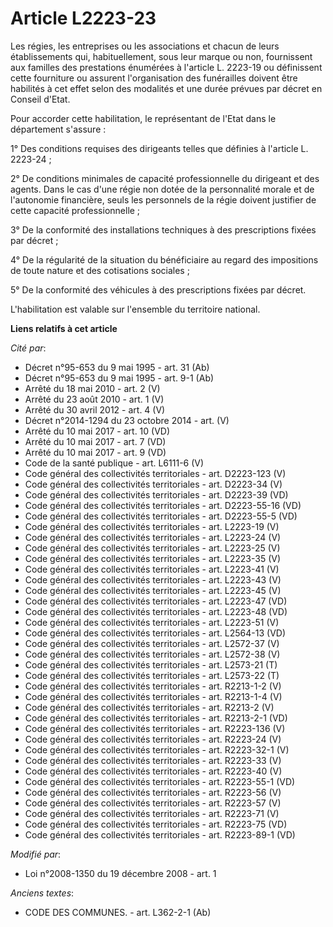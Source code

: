 # Article L2223-23

Les régies, les entreprises ou les associations et chacun de leurs établissements qui, habituellement, sous leur marque ou
non, fournissent aux familles des prestations énumérées à l'article L. 2223-19 ou définissent cette fourniture ou assurent
l'organisation des funérailles doivent être habilités à cet effet selon des modalités et une durée prévues par décret en
Conseil d'Etat. 

Pour accorder cette habilitation, le représentant de l'Etat dans le département s'assure : 

1° Des conditions requises des dirigeants telles que définies à l'article L. 2223-24 ; 

2° De conditions minimales de capacité professionnelle du dirigeant et des agents. Dans le cas d'une régie non dotée de la
personnalité morale et de l'autonomie financière, seuls les personnels de la régie doivent justifier de cette capacité
professionnelle ; 

3° De la conformité des installations techniques à des prescriptions fixées par décret ; 

4° De la régularité de la situation du bénéficiaire au regard des impositions de toute nature et des cotisations sociales ; 

5° De la conformité des véhicules à des prescriptions fixées par décret.

L'habilitation est valable sur l'ensemble du territoire national.

**Liens relatifs à cet article**

_Cité par_:

  - Décret n°95-653 du 9 mai 1995 - art. 31 (Ab)
  - Décret n°95-653 du 9 mai 1995 - art. 9-1 (Ab)
  - Arrêté du 18 mai 2010 - art. 2 (V)
  - Arrêté du 23 août 2010 - art. 1 (V)
  - Arrêté du 30 avril 2012 - art. 4 (V)
  - Décret n°2014-1294 du 23 octobre 2014 - art. (V)
  - Arrêté du 10 mai 2017 - art. 10 (VD)
  - Arrêté du 10 mai 2017 - art. 7 (VD)
  - Arrêté du 10 mai 2017 - art. 9 (VD)
  - Code de la santé publique - art. L6111-6 (V)
  - Code général des collectivités territoriales - art. D2223-123 (V)
  - Code général des collectivités territoriales - art. D2223-34 (V)
  - Code général des collectivités territoriales - art. D2223-39 (VD)
  - Code général des collectivités territoriales - art. D2223-55-16 (VD)
  - Code général des collectivités territoriales - art. D2223-55-5 (VD)
  - Code général des collectivités territoriales - art. L2223-19 (V)
  - Code général des collectivités territoriales - art. L2223-24 (V)
  - Code général des collectivités territoriales - art. L2223-25 (V)
  - Code général des collectivités territoriales - art. L2223-35 (V)
  - Code général des collectivités territoriales - art. L2223-41 (V)
  - Code général des collectivités territoriales - art. L2223-43 (V)
  - Code général des collectivités territoriales - art. L2223-45 (V)
  - Code général des collectivités territoriales - art. L2223-47 (VD)
  - Code général des collectivités territoriales - art. L2223-48 (VD)
  - Code général des collectivités territoriales - art. L2223-51 (V)
  - Code général des collectivités territoriales - art. L2564-13 (VD)
  - Code général des collectivités territoriales - art. L2572-37 (V)
  - Code général des collectivités territoriales - art. L2572-38 (V)
  - Code général des collectivités territoriales - art. L2573-21 (T)
  - Code général des collectivités territoriales - art. L2573-22 (T)
  - Code général des collectivités territoriales - art. R2213-1-2 (V)
  - Code général des collectivités territoriales - art. R2213-1-4 (V)
  - Code général des collectivités territoriales - art. R2213-2 (V)
  - Code général des collectivités territoriales - art. R2213-2-1 (VD)
  - Code général des collectivités territoriales - art. R2223-136 (V)
  - Code général des collectivités territoriales - art. R2223-24 (V)
  - Code général des collectivités territoriales - art. R2223-32-1 (V)
  - Code général des collectivités territoriales - art. R2223-33 (V)
  - Code général des collectivités territoriales - art. R2223-40 (V)
  - Code général des collectivités territoriales - art. R2223-55-1 (VD)
  - Code général des collectivités territoriales - art. R2223-56 (V)
  - Code général des collectivités territoriales - art. R2223-57 (V)
  - Code général des collectivités territoriales - art. R2223-71 (V)
  - Code général des collectivités territoriales - art. R2223-75 (VD)
  - Code général des collectivités territoriales - art. R2223-89-1 (VD)

_Modifié par_:

  - Loi n°2008-1350 du 19 décembre 2008 - art. 1

_Anciens textes_:

  - CODE DES COMMUNES. - art. L362-2-1 (Ab)
